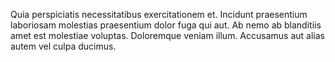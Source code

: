 Quia perspiciatis necessitatibus exercitationem et. Incidunt praesentium laboriosam molestias praesentium dolor fuga qui aut. Ab nemo ab blanditiis amet est molestiae voluptas. Doloremque veniam illum. Accusamus aut alias autem vel culpa ducimus.